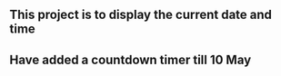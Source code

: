 ## This project is to display the current date and time

## Have added a countdown timer till 10 May

